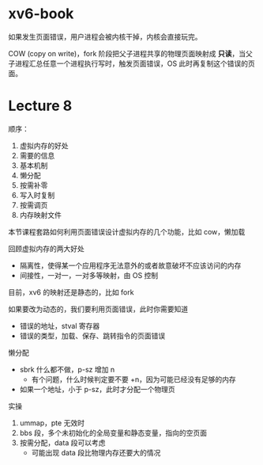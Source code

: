 
# xv6-book

如果发生页面错误，用户进程会被内核干掉，内核会直接玩完。

COW (copy on write)，fork 阶段把父子进程共享的物理页面映射成 **只读**，当父子进程汇总任意一个进程执行写时，触发页面错误，OS 此时再复制这个错误的页面。

# Lecture 8

顺序：

1. 虚拟内存的好处
2. 需要的信息 
3. 基本机制 
4. 懒分配 
5. 按需补零 
6. 写入时复制 
7. 按需调页 
8. 内存映射文件

本节课程套路如何利用页面错误设计虚拟内存的几个功能，比如 cow，懒加载

回顾虚拟内存的两大好处

- 隔离性，使得某一个应用程序无法意外的或者故意破坏不应该访问的内存 
- 间接性，一对一，一对多等映射，由 OS 控制

目前，xv6 的映射还是静态的，比如 fork

如果要改为动态的，我们要利用页面错误，此时你需要知道

- 错误的地址，stval 寄存器
- 错误的类型，加载、保存、跳转指令的页面错误

懒分配

- sbrk 什么都不做，p-sz 增加 n
  - 有个问题，什么时候判定要不要 +n，因为可能已经没有足够的内存
- 如果一个地址，小于 p-sz，此时才分配一个物理页

实操

1. ummap，pte 无效时
2. bbs 段，多个未初始化的全局变量和静态变量，指向的空页面
3. 按需分配，data 段可以考虑
   - 可能出现 data 段比物理内存还要大的情况